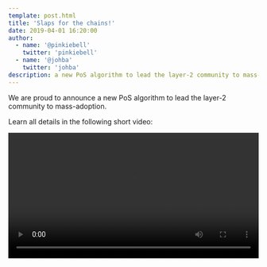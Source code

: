 ```yaml
---
template: post.html
title: 'Slaps for the chains!'
date: 2019-04-01 16:20:00
author:
  - name: '@pinkiebell'
    twitter: 'pinkiebell'
  - name: '@johba'
    twitter: 'johba'
description: a new PoS algorithm to lead the layer-2 community to mass-adoption.
---
```




We are proud to announce a new PoS algorithm to lead the layer-2 community to mass-adoption.

Learn all details in the following short video:

<video id='slap-player' class='video-js vjs-default-skin' style='width:720px;max-width:100%;height:auto;' controls>
	<source type='application/x-mpegURL' src="/media/slaps/forTheChains.m3u8">
</video>
<link href='https://vjs.zencdn.net/7.4.1/video-js.css' rel='stylesheet'>
<script src='https://vjs.zencdn.net/7.4.1/video.js'></script>
<script type='application/javascript'>videojs('slap-player');</script>

